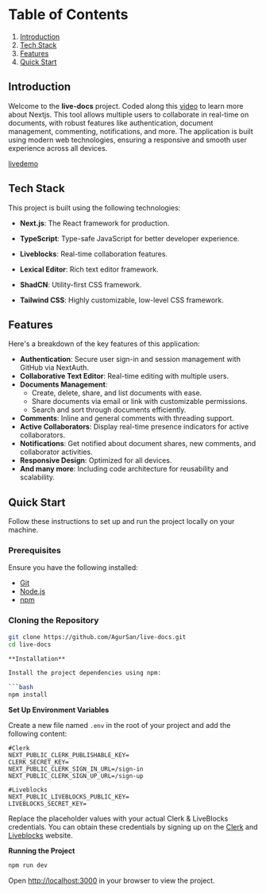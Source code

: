 # Table of Contents

1. [Introduction](#introduction)
2. [Tech Stack](#tech-stack)
3. [Features](#features)
4. [Quick Start](#quick-start)

## Introduction

Welcome to the **live-docs** project. Coded along this [video](https://youtu.be/y5vE8y_f_OM?si=5Cm9rrSCuB_u2sC_) to learn more about Nextjs. This tool allows multiple users to collaborate in real-time on documents, with robust features like authentication, document management, commenting, notifications, and more. The application is built using modern web technologies, ensuring a responsive and smooth user experience across all devices.

[livedemo](http://live-docs-demo.vercel.app)

## Tech Stack

This project is built using the following technologies:

- **Next.js**: The React framework for production.
- **TypeScript**: Type-safe JavaScript for better developer experience.
- **Liveblocks**: Real-time collaboration features.
- **Lexical Editor**: Rich text editor framework.
- **ShadCN**: Utility-first CSS framework.

- **Tailwind CSS**: Highly customizable, low-level CSS framework.

## Features

Here's a breakdown of the key features of this application:

- **Authentication**: Secure user sign-in and session management with GitHub via NextAuth.
- **Collaborative Text Editor**: Real-time editing with multiple users.
- **Documents Management**:
  - Create, delete, share, and list documents with ease.
  - Share documents via email or link with customizable permissions.
  - Search and sort through documents efficiently.
- **Comments**: Inline and general comments with threading support.
- **Active Collaborators**: Display real-time presence indicators for active collaborators.
- **Notifications**: Get notified about document shares, new comments, and collaborator activities.
- **Responsive Design**: Optimized for all devices.
- **And many more**: Including code architecture for reusability and scalability.

## Quick Start

Follow these instructions to set up and run the project locally on your machine.

### Prerequisites

Ensure you have the following installed:

- [Git](https://git-scm.com/)
- [Node.js](https://nodejs.org/en)
- [npm](https://www.npmjs.com/)

### Cloning the Repository

````bash
git clone https://github.com/AgurSan/live-docs.git
cd live-docs

**Installation**

Install the project dependencies using npm:

```bash
npm install
````

**Set Up Environment Variables**

Create a new file named `.env` in the root of your project and add the following content:

```env
#Clerk
NEXT_PUBLIC_CLERK_PUBLISHABLE_KEY=
CLERK_SECRET_KEY=
NEXT_PUBLIC_CLERK_SIGN_IN_URL=/sign-in
NEXT_PUBLIC_CLERK_SIGN_UP_URL=/sign-up

#Liveblocks
NEXT_PUBLIC_LIVEBLOCKS_PUBLIC_KEY=
LIVEBLOCKS_SECRET_KEY=
```

Replace the placeholder values with your actual Clerk & LiveBlocks credentials. You can obtain these credentials by signing up on the [Clerk](https://clerk.com/) and [Liveblocks](liveblocks.io/) website.

**Running the Project**

```bash
npm run dev
```

Open [http://localhost:3000](http://localhost:3000) in your browser to view the project.
